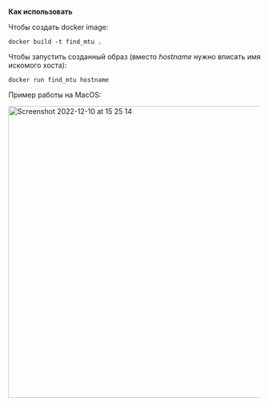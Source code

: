 **Как использовать**

Чтобы создать docker image:

```
docker build -t find_mtu .
```

Чтобы запустить созданный образ (вместо _hostname_ нужно вписать имя искомого хоста):

```
docker run find_mtu hostname
```

Пример работы на MacOS:

<img width="582" alt="Screenshot 2022-12-10 at 15 25 14" src="https://user-images.githubusercontent.com/89082482/206854976-f8a01a00-b6e2-4204-aa4c-1c3a748dd89f.png">

